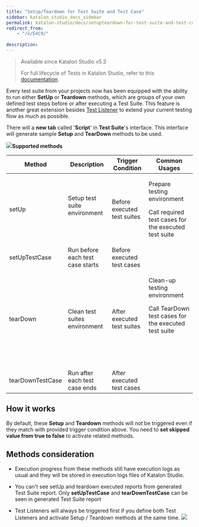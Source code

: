 ```yaml
---
title: "Setup/Teardown for Test Suite and Test Case"
sidebar: katalon_studio_docs_sidebar
permalink: katalon-studio/docs/setupteardown-for-test-suite-and-test-case.html
redirect_from:
    - "/x/E4C9/"
    
description:
---
```

> Available since Katalon Studio v5.3
>
> For full lifecycle of Tests in Katalon Studio, refer to this [documentation](/x/7zhO).

Every test suite from your projects now has been equipped with the ability to run either **SetUp** or **Teardown** methods, which are groups of your own defined test steps before or after executing a Test Suite. This feature is another great extension besides [Test Listener](/katalon-studio/docs/test-listeners-test-hooks.html) to extend your current testing flow as much as possible.

There will a **new tab** called '**Script**' in **Test Suite**'s interface. This interface will generate sample **Setup** and **TearDown** methods to be used.

![](https://github.com/katalon-studio/docs-images/raw/master/katalon-studio/docs/setupteardown-for-test-suite-and-test-case/image2018-1-8-163A253A42.png)**Supported methods**

<table><thead><tr><th>Method</th><th>Description</th><th>Trigger Condition</th><th>Common Usages</th></tr></thead><tbody><tr><td>setUp</td><td>Setup test suite environment<br><br></td><td>Before executed test suites</td><td><p>Prepare testing environment</p><p>Call required test cases for the executed test suite</p></td></tr><tr><td>setUpTestCase</td><td>Run before each test case starts</td><td>Before executed test cases</td></tr><tr><td>tearDown</td><td>Clean test suites environment</td><td>After executed test suites</td><td><p>Clean-up testing environment</p><p>Call TearDown test cases for the executed test suite</p><p>&nbsp;</p><p>&nbsp;</p></td></tr><tr><td>tearDownTestCase</td><td>Run after each test case ends</td><td>After executed test cases</td></tr></tbody></table>

How it works
------------

By default, these **Setup** and **Teardown** methods will not be triggered even if they match with provided trigger condition above. You need to **set skipped value from true to false** to activate related methods.

Methods consideration
---------------------

*   Execution progress from these methods still have execution logs as usual and they will be stored in execution logs files of Katalon Studio.

*   You can't see setUp and teardown executed reports from generated Test Suite report. Only **setUpTestCase** and **tearDownTestCase** can be seen in generated Test Suite report
*   Test Listeners will always be triggered first if you define both Test Listeners and activate Setup / Teardown methods at the same time.
    ![](https://github.com/katalon-studio/docs-images/raw/master/katalon-studio/docs/setupteardown-for-test-suite-and-test-case/Screen-Shot-2018-01-05-at-14.24.23.png)
